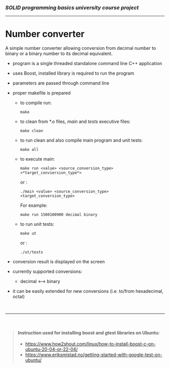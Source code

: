 ### _SOLID programming basics university course project_

---

# Number converter

A simple number converter allowing conversion from decimal number to binary or a binary number to its decimal equivalent.

- program is a single threaded standalone command line C++ application
- uses Boost, installed library is required to run the program
- parameters are passed through command line
- proper makefile is prepared

  - to compile run:
    ```
    make
    ```
  - to clean from \*.o files, _main_ and _tests_ executive files:
    ```
    make clean
    ```
  - to run clean and also compile main program and unit tests:
    ```
    make all
    ```
  - to execute main:
    ```
    make run <value> <source_conversion_type> <*target_conviersion_type*>
    ```
    or :
    ```
    ./main <value> <source_conversion_type> <target_conversion_type>
    ```
    For example:
    ```
    make run 1500100900 decimal binary
    ```
  - to run unit tests:
    ```
    make ut
    ```
    or :
    ```
    ./ut/tests
    ```

- conversion result is displayed on the screen
- currently supported conversions:
  - decimal <--\> binary
- it can be easily extended for new conversions (i.e. to/from hexadecimal, octal)

<br />

---

<br />

> #### Instruction used for installing **boost** and **gtest** libraries on Ubuntu:
>
> - https://www.how2shout.com/linux/how-to-install-boost-c-on-ubuntu-20-04-or-22-04/
> - https://www.eriksmistad.no/getting-started-with-google-test-on-ubuntu/
